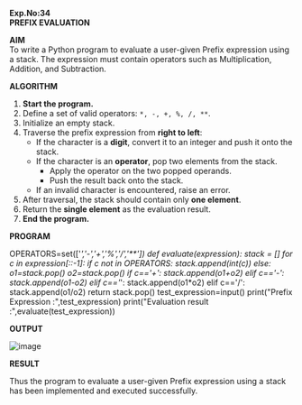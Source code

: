 **Exp.No:34  
PREFIX EVALUATION**

**AIM**  
To write a Python program to evaluate a user-given Prefix expression using a stack. The expression must contain operators such as Multiplication, Addition, and Subtraction.

**ALGORITHM**

1. **Start the program.**
2. Define a set of valid operators: `*, -, +, %, /, **`.
3. Initialize an empty stack.
4. Traverse the prefix expression from **right to left**:
   - If the character is a **digit**, convert it to an integer and push it onto the stack.
   - If the character is an **operator**, pop two elements from the stack.
     - Apply the operator on the two popped operands.
     - Push the result back onto the stack.
   - If an invalid character is encountered, raise an error.
5. After traversal, the stack should contain only **one element**.
6. Return the **single element** as the evaluation result.
7. **End the program.**
   
**PROGRAM**

OPERATORS=set(['*','-','+','%','/','**']) 
def evaluate(expression):
	stack = []
	for c in expression[::-1]:
	    if c not in OPERATORS:
	        stack.append(int(c))
	    else:
	       o1=stack.pop()
	       o2=stack.pop()
	       if c=='+':
	           stack.append(o1+o2)
	       elif c=='-':
	           stack.append(o1-o2)
	       elif c=='*':
	           stack.append(o1*o2)
	       elif c=='/':
	           stack.append(o1/o2)
	return stack.pop()
test_expression=input()
print("Prefix Expression :",test_expression)
print("Evaluation result :",evaluate(test_expression))

**OUTPUT**

![image](https://github.com/user-attachments/assets/e1ab5767-5b28-4019-928d-496b759f947d)


**RESULT**

Thus the program to evaluate a user-given Prefix expression using a stack has been implemented and executed successfully.
